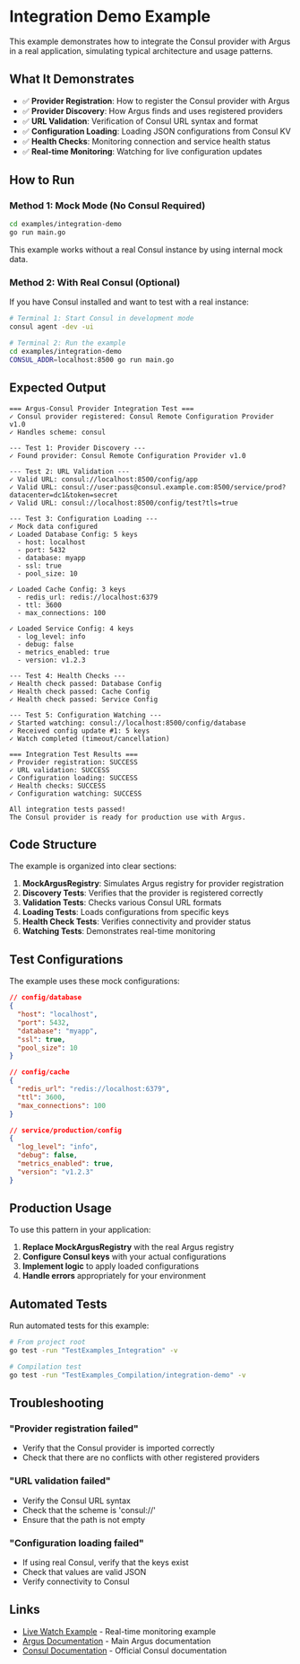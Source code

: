 # Integration Demo Example

This example demonstrates how to integrate the Consul provider with Argus in a real application, simulating typical architecture and usage patterns.

## What It Demonstrates

- ✅ **Provider Registration**: How to register the Consul provider with Argus
- ✅ **Provider Discovery**: How Argus finds and uses registered providers
- ✅ **URL Validation**: Verification of Consul URL syntax and format
- ✅ **Configuration Loading**: Loading JSON configurations from Consul KV
- ✅ **Health Checks**: Monitoring connection and service health status
- ✅ **Real-time Monitoring**: Watching for live configuration updates

## How to Run

### Method 1: Mock Mode (No Consul Required)

```bash
cd examples/integration-demo
go run main.go
```

This example works without a real Consul instance by using internal mock data.

### Method 2: With Real Consul (Optional)

If you have Consul installed and want to test with a real instance:

```bash
# Terminal 1: Start Consul in development mode
consul agent -dev -ui

# Terminal 2: Run the example
cd examples/integration-demo
CONSUL_ADDR=localhost:8500 go run main.go
```

## Expected Output

```
=== Argus-Consul Provider Integration Test ===
✓ Consul provider registered: Consul Remote Configuration Provider v1.0
✓ Handles scheme: consul

--- Test 1: Provider Discovery ---
✓ Found provider: Consul Remote Configuration Provider v1.0

--- Test 2: URL Validation ---
✓ Valid URL: consul://localhost:8500/config/app
✓ Valid URL: consul://user:pass@consul.example.com:8500/service/prod?datacenter=dc1&token=secret
✓ Valid URL: consul://localhost:8500/config/test?tls=true

--- Test 3: Configuration Loading ---
✓ Mock data configured
✓ Loaded Database Config: 5 keys
  - host: localhost
  - port: 5432
  - database: myapp
  - ssl: true
  - pool_size: 10

✓ Loaded Cache Config: 3 keys
  - redis_url: redis://localhost:6379
  - ttl: 3600
  - max_connections: 100

✓ Loaded Service Config: 4 keys
  - log_level: info
  - debug: false
  - metrics_enabled: true
  - version: v1.2.3

--- Test 4: Health Checks ---
✓ Health check passed: Database Config
✓ Health check passed: Cache Config
✓ Health check passed: Service Config

--- Test 5: Configuration Watching ---
✓ Started watching: consul://localhost:8500/config/database
✓ Received config update #1: 5 keys
✓ Watch completed (timeout/cancellation)

=== Integration Test Results ===
✓ Provider registration: SUCCESS
✓ URL validation: SUCCESS
✓ Configuration loading: SUCCESS
✓ Health checks: SUCCESS
✓ Configuration watching: SUCCESS

All integration tests passed!
The Consul provider is ready for production use with Argus.
```

## Code Structure

The example is organized into clear sections:

1. **MockArgusRegistry**: Simulates Argus registry for provider registration
2. **Discovery Tests**: Verifies that the provider is registered correctly
3. **Validation Tests**: Checks various Consul URL formats
4. **Loading Tests**: Loads configurations from specific keys
5. **Health Check Tests**: Verifies connectivity and provider status
6. **Watching Tests**: Demonstrates real-time monitoring

## Test Configurations

The example uses these mock configurations:

```json
// config/database
{
  "host": "localhost",
  "port": 5432,
  "database": "myapp", 
  "ssl": true,
  "pool_size": 10
}

// config/cache
{
  "redis_url": "redis://localhost:6379",
  "ttl": 3600,
  "max_connections": 100
}

// service/production/config  
{
  "log_level": "info",
  "debug": false,
  "metrics_enabled": true,
  "version": "v1.2.3"
}
```

## Production Usage

To use this pattern in your application:

1. **Replace MockArgusRegistry** with the real Argus registry
2. **Configure Consul keys** with your actual configurations
3. **Implement logic** to apply loaded configurations
4. **Handle errors** appropriately for your environment

## Automated Tests

Run automated tests for this example:

```bash
# From project root
go test -run "TestExamples_Integration" -v

# Compilation test
go test -run "TestExamples_Compilation/integration-demo" -v
```

## Troubleshooting

### "Provider registration failed"
- Verify that the Consul provider is imported correctly
- Check that there are no conflicts with other registered providers

### "URL validation failed"  
- Verify the Consul URL syntax
- Check that the scheme is 'consul://'
- Ensure that the path is not empty

### "Configuration loading failed"
- If using real Consul, verify that the keys exist
- Check that values are valid JSON
- Verify connectivity to Consul

## Links

- [Live Watch Example](../live-watch-test/README.md) - Real-time monitoring example
- [Argus Documentation](https://github.com/agilira/argus) - Main Argus documentation
- [Consul Documentation](https://developer.hashicorp.com/consul) - Official Consul documentation